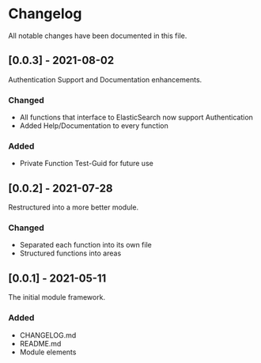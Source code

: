 # Changelog

All notable changes have been documented in this file.

## [0.0.3] - 2021-08-02

Authentication Support and Documentation enhancements.

### Changed

* All functions that interface to ElasticSearch now support Authentication
* Added Help/Documentation to every function

### Added

* Private Function Test-Guid for future use

## [0.0.2] - 2021-07-28

Restructured into a more better module.

### Changed

* Separated each function into its own file
* Structured functions into areas

## [0.0.1] - 2021-05-11

The initial module framework.

### Added

* CHANGELOG.md
* README.md
* Module elements
